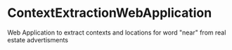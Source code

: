 # ContextExtractionWebApplication
Web Application to extract contexts and locations for word "near" from real estate advertisments
